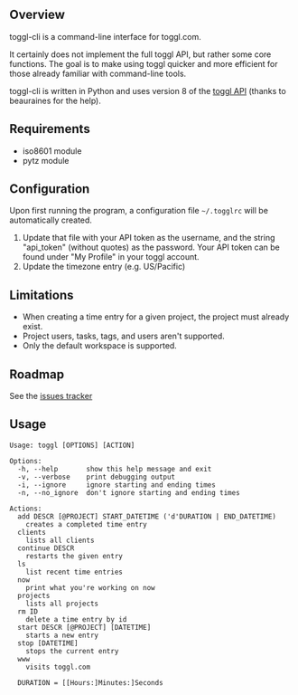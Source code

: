 Overview
--------

toggl-cli is a command-line interface for toggl.com.

It certainly does not implement the full toggl API, but rather some core
functions. The goal is to make using toggl quicker and more efficient for those
already familiar with command-line tools.

toggl-cli is written in Python and uses version 8 of the [toggl
API](https://github.com/toggl/toggl_api_docs) (thanks to beauraines for the
help).

Requirements
------------

* iso8601 module
* pytz module

Configuration
-------------

Upon first running the program, a configuration file `~/.togglrc` will be
automatically created. 

1. Update that file with your API token as the username, and the string
	"api_token" (without quotes) as the password. Your API token can be found
	under "My Profile" in your toggl account.
2. Update the timezone entry (e.g. US/Pacific)

Limitations
-----------

* When creating a time entry for a given project, the project must already
  exist.
* Project users, tasks, tags, and users aren't supported.
* Only the default workspace is supported.

Roadmap
-------

See the [issues tracker](https://github.com/drobertadams/toggl-cli/issues)

Usage
-----
	Usage: toggl [OPTIONS] [ACTION]

	Options:
	  -h, --help       show this help message and exit
	  -v, --verbose    print debugging output
	  -i, --ignore     ignore starting and ending times
	  -n, --no_ignore  don't ignore starting and ending times

	Actions:
	  add DESCR [@PROJECT] START_DATETIME ('d'DURATION | END_DATETIME)
		creates a completed time entry
	  clients
		lists all clients
	  continue DESCR
		restarts the given entry
	  ls
		list recent time entries
	  now
		print what you're working on now
	  projects
		lists all projects
	  rm ID
		delete a time entry by id
	  start DESCR [@PROJECT] [DATETIME]
		starts a new entry
	  stop [DATETIME]
		stops the current entry
	  www
		visits toggl.com

	  DURATION = [[Hours:]Minutes:]Seconds
